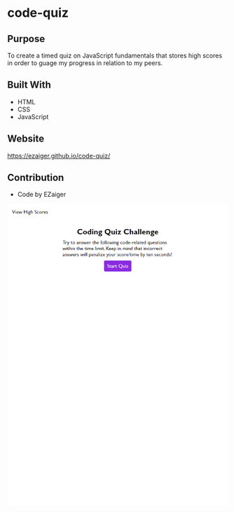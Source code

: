 # code-quiz

## Purpose
To create a timed quiz on JavaScript fundamentals that stores high scores in order to guage my progress in relation to my peers.

## Built With
* HTML
* CSS
* JavaScript

## Website
https://ezaiger.github.io/code-quiz/

## Contribution
* Code by EZaiger

![alt text](assets/images/ezaiger.github.io_code-quiz_.png "Screenshot of completed webpage")
